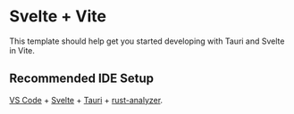 # Svelte + Vite

This template should help get you started developing with Tauri and Svelte in Vite.

## Recommended IDE Setup

[VS Code](https://code.visualstudio.com/)
+
[Svelte](https://marketplace.visualstudio.com/items?itemName=svelte.svelte-vscode)
+
[Tauri](https://marketplace.visualstudio.com/items?itemName=tauri-apps.tauri-vscode)
+
[rust-analyzer](https://marketplace.visualstudio.com/items?itemName=rust-lang.rust-analyzer).
